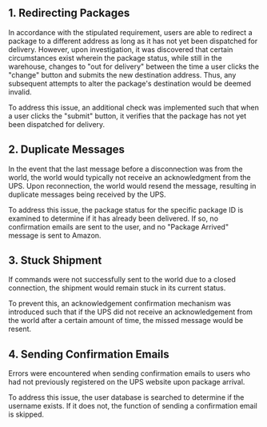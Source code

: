 ## 1. Redirecting Packages

In accordance with the stipulated requirement, users are able to redirect a package to a different address as long as it has not yet been dispatched for delivery. However, upon investigation, it was discovered that certain circumstances exist wherein the package status, while still in the warehouse, changes to "out for delivery" between the time a user clicks the "change" button and submits the new destination address. Thus, any subsequent attempts to alter the package's destination would be deemed invalid.

To address this issue, an additional check was implemented such that when a user clicks the "submit" button, it verifies that the package has not yet been dispatched for delivery.


## 2. Duplicate Messages

In the event that the last message before a disconnection was from the world, the world would typically not receive an acknowledgment from the UPS. Upon reconnection, the world would resend the message, resulting in duplicate messages being received by the UPS.

To address this issue, the package status for the specific package ID is examined to determine if it has already been delivered. If so, no confirmation emails are sent to the user, and no "Package Arrived" message is sent to Amazon.

## 3. Stuck Shipment

If commands were not successfully sent to the world due to a closed connection, the shipment would remain stuck in its current status.

To prevent this, an acknowledgement confirmation mechanism was introduced such that if the UPS did not receive an acknowledgement from the world after a certain amount of time, the missed message would be resent.

## 4. Sending Confirmation Emails

Errors were encountered when sending confirmation emails to users who had not previously registered on the UPS website upon package arrival.

To address this issue, the user database is searched to determine if the username exists. If it does not, the function of sending a confirmation email is skipped.
